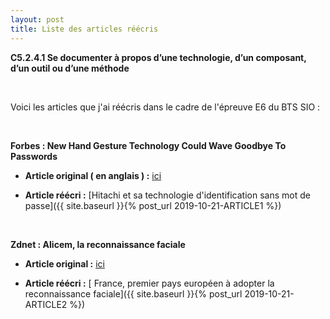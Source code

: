 ```yaml
---
layout: post
title: Liste des articles réécris
---
```


__C5.2.4.1 Se documenter à propos d’une technologie, d’un composant, d’un outil ou d’une méthode__

&nbsp;

Voici les articles que j'ai réécris dans le cadre de l'épreuve E6 du BTS SIO :

&nbsp;

__Forbes : New Hand Gesture Technology Could Wave Goodbye To Passwords__

- __Article original ( en anglais ) :__ [ici](https://www.forbes.com/sites/daveywinder/2019/09/09/exclusive-new-hand-gesture-technology-could-wave-goodbye-to-passwords/)

- __Article réécri :__ [Hitachi et sa technologie d'identification sans mot de passe]({{ site.baseurl }}{% post_url 2019-10-21-ARTICLE1 %})

&nbsp;


__Zdnet : Alicem, la reconnaissance faciale__

- __Article original :__ [ici](https://www.zdnet.fr/actualites/reconnaissance-faciale-les-autorites-francaises-lanceront-alicem-des-le-mois-de-novembre-39891881.htm)

- __Article réécri :__ [ France, premier pays européen à adopter la reconnaissance faciale]({{ site.baseurl }}{% post_url 2019-10-21-ARTICLE2 %})
